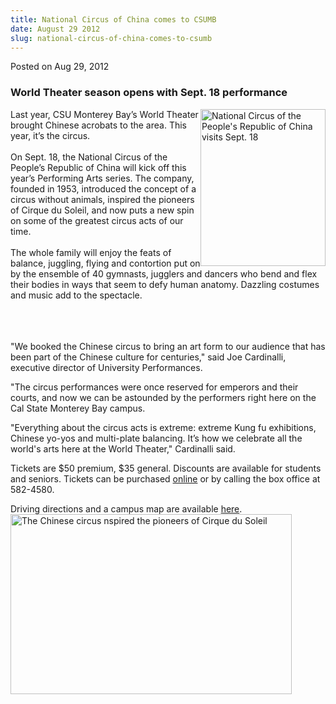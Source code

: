 ```yaml
---
title: National Circus of China comes to CSUMB
date: August 29 2012
slug: national-circus-of-china-comes-to-csumb
---
```


 



<span class="date">Posted on Aug 29, 2012    </span>
<h3>World Theater season opens with Sept. 18 performance</h3>
<p><img alt="National Circus of the People&apos;s Republic of China visits Sept. 18" src="https://news.csumb.edu/sites/default/files/65/attachments/news/images/china_for_web_2.jpg" style="float:right; width:200px; height:251px">Last year, CSU
Monterey Bay&#x2019;s World Theater brought Chinese acrobats to the area.
This year, it&#x2019;s the circus.<br>
<br>
On Sept. 18, the National Circus of the People&#x2019;s Republic of China
will kick off this year&#x2019;s Performing Arts series. The company,
founded in 1953, introduced the concept of a circus without
animals, inspired the pioneers of Cirque du Soleil, and now puts a
new spin on some of the greatest circus acts of our time.<br>
<br>
The whole family will enjoy the feats of balance, juggling, flying
and contortion put on by the ensemble of 40 gymnasts, jugglers and
dancers who bend and flex their bodies in ways that seem to defy
human anatomy. Dazzling costumes and music add to the
spectacle.</br></br></br></br></img></p>
<p>&quot;We booked the Chinese circus to bring an art form to our
audience that has been part of the Chinese culture for centuries,&quot;
said Joe Cardinalli, executive director of University
Performances.</p>
<p>&quot;The circus performances were once reserved for emperors and
their courts, and now we can be astounded by the performers right
here on the Cal State Monterey Bay campus.</p>
<p>&quot;Everything about the circus acts is extreme: extreme Kung fu
exhibitions, Chinese yo-yos and multi-plate balancing. It&#x2019;s how we
celebrate all the world&apos;s arts here at the World Theater,&quot;
Cardinalli said.</p>
<p>Tickets are $50 premium, $35 general. Discounts are available
for students and seniors. Tickets can be purchased <a href="https://csumb.edu/worldtheater" rel="nofollow">online</a>&#xA0;or
by calling the box office at 582-4580.</p>
<p>Driving directions and a campus map are available <a href="https://csumb.edu/map" rel="nofollow">here</a>.<img alt="The Chinese circus nspired the pioneers of Cirque du Soleil" src="https://news.csumb.edu/sites/default/files/65/attachments/news/images/china_for_web_3.jpg" style="float:left; width:450px; height:288px"/></p>





```
